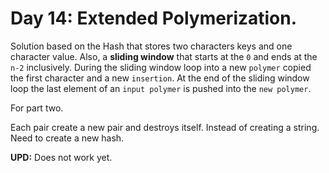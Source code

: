 # Day 14: Extended Polymerization.

Solution based on the Hash that stores two characters keys and one character value. Also, a **sliding window** that starts at the `0` and ends at the `n-2` inclusively. During the sliding window loop into a new `polymer` copied the first character and a new `insertion`. At the end of the sliding window loop the last element of an `input polymer` is pushed into the `new polymer`.

For part two.

Each pair create a new pair and destroys itself. Instead of creating a string. Need to create a new hash.

**UPD:** Does not work yet.
